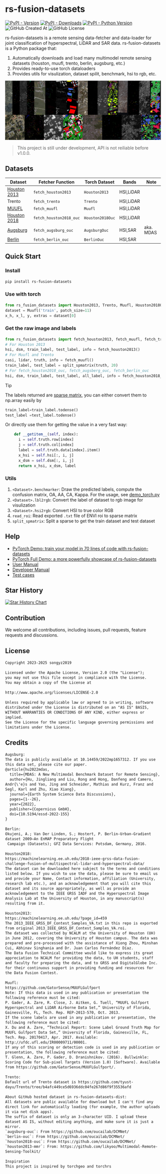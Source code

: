 # rs-fusion-datasets

[![PyPI - Version](https://img.shields.io/pypi/v/rs-fusion-datasets.svg)](https://pypi.org/project/rs-fusion-datasets)
[![PyPI - Downloads](https://img.shields.io/pypi/dm/rs-fusion-datasets)](https://pypi.org/project/rs-fusion-datasets)
[![PyPI - Python Version](https://img.shields.io/pypi/pyversions/rs-fusion-datasets.svg)](https://pypi.org/project/rs-fusion-datasets)
![GitHub Created At](https://img.shields.io/github/created-at/songyz2019/rs-fusion-datasets)
![GitHub License](https://img.shields.io/github/license/songyz2019/rs-fusion-datasets)

rs-fusion-datasets is a remote sensing data-fetcher and data-loader for joint classification of hyperspectral, LiDAR and SAR data. rs-fusion-datasets is a Python package that:
1. Automatically downloads and load many multimodel remote sensing datasets (houston, muufl, trento, berlin, augsburg, etc.)
2. Provides ready-to-use torch dataloaders
3. Provides utils for visulization, dataset spilit, benchmark, hsi to rgb, etc.


![screenshot](screenshot.jpg)

> This project is still under development, API is not reiliable before v1.0.0.

## Datasets

|Dataset|Fetcher Function|Torch Dataset | Bands | Note|
|---|---|---|---|---|
|[Houston 2013](https://machinelearning.ee.uh.edu/?page_id=459)|`fetch_houston2013`|`Houston2013`| HSI,LiDAR | |
|Trento|`fetch_trento`|`Trento`| HSI,LiDAR | |
|[MUUFL](https://doi.org/10.5281/zenodo.1186326)|`fetch_muufl`|`Muufl`| HSI,LiDAR | |
|[Houston 2018](https://machinelearning.ee.uh.edu/2018-ieee-grss-data-fusion-challenge-fusion-of-multispectral-lidar-and-hyperspectral-data/)|`fetch_houston2018_ouc`|`Houston2018Ouc`| HSI,LiDAR | |
|[Augsburg](https://mediatum.ub.tum.de/1657312)|`fetch_augsburg_ouc`|`AugsburgOuc`| HSI,SAR | aka. MDAS |
|[Berlin](https://gfzpublic.gfz-potsdam.de/pubman/faces/ViewItemFullPage.jsp?itemId=item_1480927_5)|`fetch_berlin_ouc`|`BerlinOuc`| HSI,SAR | |



## Quick Start
### Install
```bash
pip install rs-fusion-datasets
```

### Use with torch
```python
from rs_fusion_datasets import Houston2013, Trento, Muufl, Houston2018Ouc, BerlinOuc, AugsburgOuc
dataset = Muufl('train', patch_size=11)
x_h, x_l, y, extras = dataset[0]
```

### Get the raw image and labels
```python
from rs_fusion_datasets import fetch_houston2013, fetch_muufl, fetch_trento, split_spmatrix
# For Houston 2013
hsi, dsm, train_label, test_label, info = fetch_houston2013()
# For Muufl and Trento
casi, lidar, truth, info = fetch_muufl()
train_label, test_label = split_spmatrix(truth, 20)
# For fetch_houston2018_ouc, fetch_augsberg_ouc, fetch_berlin_ouc
hsi, dsm, train_label, test_label, all_label, info = fetch_houston2018_ouc()
```

> [!TIP]
> The labels returned are [sparse matrix](https://docs.scipy.org/doc/scipy/reference/generated/scipy.sparse.coo_array.html), you can either convert them to np.array easily by
> ```python
> train_label=train_label.todense()
> test_label =test_label.todense()
> ```
> Or directly use them for getting the value in a very fast way:
> ```python
>     def __getitem__(self, index):
>       i = self.truth.row[index]
>       j = self.truth.col[index]
>       label = self.truth.data[index].item()
>       x_hsi = self.hsi[:, i, j]
>       x_dsm = self.dsm[:, i, j]
>       return x_hsi, x_dsm, label
> ```


### Utils
1. `<Dataset>.benchmarker`: Draw the predicted labels, compute the confusion matrix, OA, AA, CA, Kappa. For the usage, see [demo_torch.py](tests/demo_torch.py) 
2. `<Dataset>.lbl2rgb`: Convert the label of dataset to rgb image for visulization
3. `<Dataset>.hsi2rgb`: Convert HSI to true color RGB
4. `read_roi`: Read exported `.txt` file of ENVI roi to sparse matrix
5. `split_spmatrix`: Split a sparse to get the train dataset and test dataset


## Help
- [PyTorch Demo: train your model in 70 lines of code with rs-fusion-datasets](tests/demo_torch.py)
- [PyTorch Full Demo: a more powerfully showcase of rs-fusion-datasets](tests/demo_torch_full.py)
- [User Manual](https://github.com/songyz2019/rs-fusion-datasets/wiki/Usage)
- [Developer Manual](https://github.com/songyz2019/rs-fusion-datasets/wiki/Development)
- [Test cases](tests/test.py)


## Star History

[![Star History Chart](https://api.star-history.com/svg?repos=songyz2019/rs-fusion-datasets&type=Date)](https://www.star-history.com/#songyz2019/rs-fusion-datasets&Date)

## Contribution
We welcome all contributions, including issues, pull requests, feature requests and discussions.

## License
```text
Copyright 2023-2025 songyz2019

Licensed under the Apache License, Version 2.0 (the "License");
you may not use this file except in compliance with the License.
You may obtain a copy of the License at

http://www.apache.org/licenses/LICENSE-2.0

Unless required by applicable law or agreed to in writing, software
distributed under the License is distributed on an "AS IS" BASIS,
WITHOUT WARRANTIES OR CONDITIONS OF ANY KIND, either express or implied.
See the License for the specific language governing permissions and
limitations under the License.
```

## Credits
```text
Augsburg:
The data is publicly available at 10.14459/2022mp1657312. If you use this data set, please cite our paper.
@article{hu2022mdas,
  title={MDAS: A New Multimodal Benchmark Dataset for Remote Sensing},
  author={Hu, Jingliang and Liu, Rong and Hong, Danfeng and Camero, Andr{\'e}s and Yao, Jing and Schneider, Mathias and Kurz, Franz and Segl, Karl and Zhu, Xiao Xiang},
  journal={Earth System Science Data Discussions},
  pages={1--26},
  year={2022},
  publisher={Copernicus GmbH},
  doi={10.5194/essd-2022-155}
}

Berlin:
Okujeni, A.; Van Der Linden, S.; Hostert, P. Berlin-Urban-Gradient dataset 2009—An EnMAP Preparatory Flight
 Campaign (Datasets); GFZ Data Services: Potsdam, Germany, 2016.

Houston2018: 
https://machinelearning.ee.uh.edu/2018-ieee-grss-data-fusion-challenge-fusion-of-multispectral-lidar-and-hyperspectral-data/
The dataset can be downloaded here subject to the terms and conditions listed below. If you wish to use the data, please be sure to email us and provide your Name, Contact information, affiliation (University, research lab etc.), and an acknowledgement that you will cite this dataset and its source appropriately, as well as provide an acknowledgement to the IEEE GRSS IADF and the Hyperspectral Image Analysis Lab at the University of Houston, in any manuscript(s) resulting from it.

Houston2013: 
https://machinelearning.ee.uh.edu/?page_id=459
The 2013_IEEE_GRSS_DF_Contest_Samples_VA.txt in this repo is exported from original 2013_IEEE_GRSS_DF_Contest_Samples_VA.roi.
The dataset was collected by NCALM at the University of Houston (UH) in June 2012, covering the University of Houston campus. The data was prepared and pre-processed with the assistance of Xiong Zhou, Minshan Cui, Abhinav Singhania and Dr. Juan Carlos Fernández Díaz.
The Data Fusion Technical Committee would like to express its great appreciation to NCALM for providing the data, to UH students, staff and faculty for preparing the data, and to GRSS and DigitalGlobe Inc. for their continuous support in providing funding and resources for the Data Fusion Contest.

Muufl:
https://github.com/GatorSense/MUUFLGulfport
Note: If this data is used in any publication or presentation the following reference must be cited:
P. Gader, A. Zare, R. Close, J. Aitken, G. Tuell, “MUUFL Gulfport Hyperspectral and LiDAR Airborne Data Set,” University of Florida, Gainesville, FL, Tech. Rep. REP-2013-570, Oct. 2013.
If the scene labels are used in any publication or presentation, the following reference must be cited:
X. Du and A. Zare, “Technical Report: Scene Label Ground Truth Map for MUUFL Gulfport Data Set,” University of Florida, Gainesville, FL, Tech. Rep. 20170417, Apr. 2017. Available: http://ufdc.ufl.edu/IR00009711/00001.
If any of this scoring or detection code is used in any publication or presentation, the following reference must be cited:
T. Glenn, A. Zare, P. Gader, D. Dranishnikov. (2016). Bullwinkle: Scoring Code for Sub-pixel Targets (Version 1.0) [Software]. Available from https://github.com/GatorSense/MUUFLGulfport/.

Trento:
Dafault url of Trento dataset is https://github.com/tyust-dayu/Trento/tree/b4afc449ce5d6936ddc04fe267d86f9f35536afd

About GitHub hosted dataset in rs-fusion-datasets-dist:
All datasets are public available for download but I can't find any direct link for automatically loading (for example, the author uploads it via net disk apps).
The suffix of dataset is only an 3-character UID. I upload these dataset AS IS, without editing anything, and make sure it is just a mirror.
`augsburg-ouc`: From https://github.com/oucailab/DCMNet/
`berlin-ouc`: From https://github.com/oucailab/DCMNet/
`houston2018-ouc`: From https://github.com/oucailab/DCMNet/
`houston2013-mmr`: From: https://github.com/likyoo/Multimodal-Remote-Sensing-Toolkit/

Inspiration
This project is inspired by torchgeo and torchrs
```
